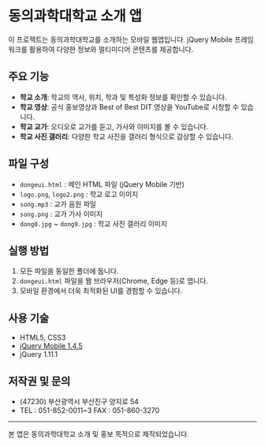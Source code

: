 # 동의과학대학교 소개 앱

이 프로젝트는 동의과학대학교를 소개하는 모바일 웹앱입니다. jQuery Mobile 프레임워크를 활용하여 다양한 정보와 멀티미디어 콘텐츠를 제공합니다.

## 주요 기능
- **학교 소개**: 학교의 역사, 위치, 학과 및 특성화 정보를 확인할 수 있습니다.
- **학교 영상**: 공식 홍보영상과 Best of Best DIT 영상을 YouTube로 시청할 수 있습니다.
- **학교 교가**: 오디오로 교가를 듣고, 가사와 이미지를 볼 수 있습니다.
- **학교 사진 갤러리**: 다양한 학교 사진을 갤러리 형식으로 감상할 수 있습니다.

## 파일 구성
- `dongeui.html` : 메인 HTML 파일 (jQuery Mobile 기반)
- `logo.png`, `logo2.png` : 학교 로고 이미지
- `song.mp3` : 교가 음원 파일
- `song.png` : 교가 가사 이미지
- `dong0.jpg` ~ `dong9.jpg` : 학교 사진 갤러리 이미지

## 실행 방법
1. 모든 파일을 동일한 폴더에 둡니다.
2. `dongeui.html` 파일을 웹 브라우저(Chrome, Edge 등)로 엽니다.
3. 모바일 환경에서 더욱 최적화된 UI를 경험할 수 있습니다.

## 사용 기술
- HTML5, CSS3
- [jQuery Mobile 1.4.5](https://jquerymobile.com/)
- jQuery 1.11.1

## 저작권 및 문의
- (47230) 부산광역시 부산진구 양지로 54
- TEL : 051-852-0011~3  FAX : 051-860-3270

---
본 앱은 동의과학대학교 소개 및 홍보 목적으로 제작되었습니다.